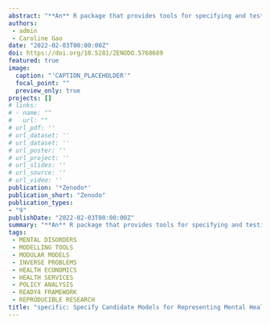 ```yaml
---
abstract: "**An** R package that provides tools for specifying and testing models, particularly those we used in developping utility mapping algorithms."
authors:
 - admin
 - Caroline Gao
date: "2022-02-03T00:00:00Z"
doi: https://doi.org/10.5281/ZENODO.5768689
featured: true
image:
  caption: "'CAPTION_PLACEHOLDER'"
  focal_point: ""
  preview_only: true
projects: []
# links:
# - name: ""
#   url: ""
# url_pdf: ''
# url_dataset: ''
# url_dataset: ''
# url_poster: ''
# url_project: ''
# url_slides: ''
# url_source: ''
# url_video: '' 
publication: '*Zenodo*'
publication_short: "Zenodo"
publication_types:
- "9"
publishDate: "2022-02-03T00:00:00Z"
summary: "**An** R package that provides tools for specifying and testing models, particularly those we used in developping utility mapping algorithms..."
tags:
 - MENTAL DISORDERS
 - MODELLING TOOLS
 - MODULAR MODELS
 - INVERSE PROBLEMS
 - HEALTH ECONOMICS
 - HEALTH SERVICES
 - POLICY ANALYSIS
 - READY4 FRAMEWORK
 - REPRODUCIBLE RESEARCH
title: "specific: Specify Candidate Models for Representing Mental Health Systems"
---
```

